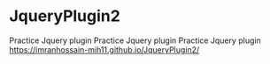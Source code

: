 # JqueryPlugin2
Practice Jquery plugin Practice Jquery plugin Practice Jquery plugin
https://imranhossain-mih11.github.io/JqueryPlugin2/
